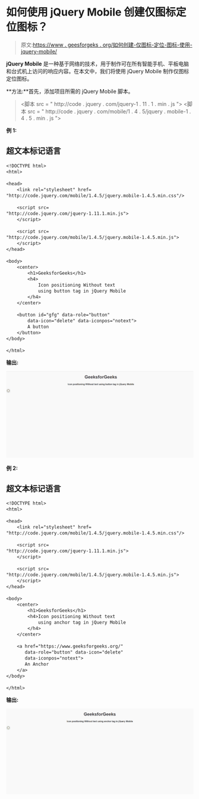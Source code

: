 # 如何使用 jQuery Mobile 创建仅图标定位图标？

> 原文:[https://www . geesforgeks . org/如何创建-仅图标-定位-图标-使用-jquery-mobile/](https://www.geeksforgeeks.org/how-to-create-icon-only-positioning-icon-using-jquery-mobile/)

**jQuery Mobile** 是一种基于网络的技术，用于制作可在所有智能手机、平板电脑和台式机上访问的响应内容。在本文中，我们将使用 jQuery Mobile 制作仅图标定位图标。

**方法:**首先，添加项目所需的 jQuery Mobile 脚本。

> <link rel="”stylesheet”" href="”http://code.jquery.com/mobile/1.4.5/jquery.mobile-1.4.5.min.css”">
> <脚本 src = " http://code . jquery . com/jquery-1 . 11 . 1 . min . js "></脚本>
> <脚本 src = " http://code . jquery . com/mobile/1 . 4 . 5/jquery . mobile-1 . 4 . 5 . min . js "></脚本>

**例 1:**

## 超文本标记语言

```
<!DOCTYPE html> 
<html> 

<head>
    <link rel="stylesheet" href=
"http://code.jquery.com/mobile/1.4.5/jquery.mobile-1.4.5.min.css"/>

    <script src=
"http://code.jquery.com/jquery-1.11.1.min.js">
    </script>

    <script src=
"http://code.jquery.com/mobile/1.4.5/jquery.mobile-1.4.5.min.js">
    </script>
</head>

<body> 
    <center>
        <h1>GeeksforGeeks</h1>
        <h4>
            Icon positioning Without text 
            using button tag in jQuery Mobile
        </h4>
    </center>

    <button id="gfg" data-role="button" 
        data-icon="delete" data-iconpos="notext">
        A button
    </button>
</body>

</html>
```

**输出:**

![](img/707ecab8588d726d13b6e10a52434b61.png)

**例 2:**

## 超文本标记语言

```
<!DOCTYPE html> 
<html> 

<head>
    <link rel="stylesheet" href=
"http://code.jquery.com/mobile/1.4.5/jquery.mobile-1.4.5.min.css"/>

    <script src=
"http://code.jquery.com/jquery-1.11.1.min.js">
    </script>

    <script src=
"http://code.jquery.com/mobile/1.4.5/jquery.mobile-1.4.5.min.js">
    </script>
</head>

<body> 
    <center>
        <h1>GeeksforGeeks</h1>
        <h4>Icon positioning Without text 
            using anchor tag in jQuery Mobile
        </h4>
    </center>

    <a href="https://www.geeksforgeeks.org/" 
       data-role="button" data-icon="delete" 
       data-iconpos="notext">
       An Anchor
    </a>
</body>

</html>
```

**输出:**

![](img/d1723ae5fad53d744950f3d31a9c9e7c.png)